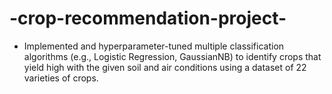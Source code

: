 # -crop-recommendation-project-
-	Implemented and hyperparameter-tuned multiple classification algorithms (e.g., Logistic Regression, GaussianNB) to identify crops that yield high with the given soil and air conditions using a dataset of 22 varieties of crops.
